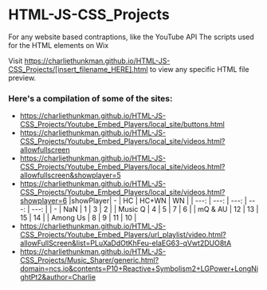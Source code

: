 # HTML-JS-CSS_Projects
For any website based contraptions, like the YouTube API
The scripts used for the HTML elements on Wix

Visit https://charliethunkman.github.io/HTML-JS-CSS_Projects/[insert_filename_HERE].html to view any specific HTML file preview.

### Here's a compilation of some of the sites:
* https://charliethunkman.github.io/HTML-JS-CSS_Projects/Youtube_Embed_Players/local_site/buttons.html
* https://charliethunkman.github.io/HTML-JS-CSS_Projects/Youtube_Embed_Players/local_site/videos.html?allowfullscreen
* https://charliethunkman.github.io/HTML-JS-CSS_Projects/Youtube_Embed_Players/local_site/videos.html?allowfullscreen&showplayer=5
* https://charliethunkman.github.io/HTML-JS-CSS_Projects/Youtube_Embed_Players/local_site/videos.html?showplayer=6
  |showPlayer|  - 	| HC 	| HC+WN | WN 	|
  | ---: 	 | ---:	| ---: 	| ---: 	| ---: 	|
  | 	-	 | NaN	| 1 	| 3 	| 2 	|
  | Music Q  | 4 	| 5 	| 7 	| 6		|
  | mQ & AU  | 12 	| 13 	| 15	| 14	|
  | Among Us | 8  	| 9 	| 11	| 10	|
* https://charliethunkman.github.io/HTML-JS-CSS_Projects/Youtube_Embed_Players/url_playlist/video.html?allowFullScreen&list=PLuXaDdOtKhFeu-eIaEG63-qVwt2DUO8tA
* https://charliethunkman.github.io/HTML-JS-CSS_Projects/Music_Sharer/generic.html?domain=ncs.io&contents=P10+Reactive+Symbolism2+LGPower+LongNightPt2&author=Charlie
